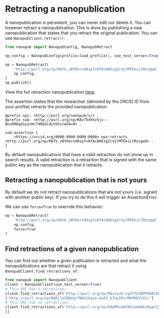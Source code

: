 # Retracting a nanopublication
A nanopublication is persistent, you can never edit nor delete it. You can however retract a nanopublication. This is done by publishing a new nanopublication that states that you retract the original publication. You can use `NanopubClient.retract()`:
```python
from nanopub import NanopubConfig, NanopubRetract

np_config = NanopubConfig(profile=load_profile(), use_test_server=True)

np = NanopubRetract(
	'http://purl.org/np/RAfk_zBYDerxd6ipfv8fAcQHEzgZcVylMTEkiLlMzsgwQ',
    np_config,
)
np.publish()
```
View the full retraction nanopublication [here](http://purl.org/np/RAv75Xhhz5jv--Nnu9RDqIGy2xHr74REGC4vtOSxrwX4c).

The assertion states that the researcher (denoted by the ORCID iD from your profile) retracts the provided nanopublication:
```turtle
@prefix npx: <http://purl.org/nanopub/x/> .
@prefix sub: <http://purl.org/np/RAv75Xhhz5jv--Nnu9RDqIGy2xHr74REGC4vtOSxrwX4c#> .

sub:assertion {
    <https://orcid.org/0000-0000-0000-0000> npx:retracts <http://purl.org/np/RAfk_zBYDerxd6ipfv8fAcQHEzgZcVylMTEkiLlMzsgwQ> .
}
```
By default nanopublications that have a valid retraction do not show up in search results. A valid retraction is a retraction that is signed with the same public key as the nanopublication that it retracts.

## Retracting a nanopublication that is not yours
By default we do not retract nanopublications that are not yours (i.e. signed with another public key). If you try to do this it will trigger an AssertionError.

We can use `force=True` to override this behavior:
```python
np = NanopubRetract(
	'http://purl.org/np/RAfk_zBYDerxd6ipfv8fAcQHEzgZcVylMTEkiLlMzsgwQ',
    np_config,
    force=True
)
```

## Find retractions of a given nanopublication
You can find out whether a given publication is retracted and what the nanopublications are that retract it using `NanopubClient.find_retractions_of`:
```python
from nanopub import NanopubClient
client = NanopubClient(use_test_server=True)
# This URI has 1 retraction:
client.find_retractions_of('http://purl.org/np/RAirauh-vy5f7UJEMTm08C5bh5pnWD-abb-qk3fPYWCzc')
['http://purl.org/np/RADjlGIB8Vqt7NbG1kqzw-4aIV_k7nyIRirMhPKEYVSlc']
# This URI has no retractions
client.find_retractions_of('http://purl.org/np/RAeMfoa6I05zoUmK6sRypCIy3wIpTgS8gkum7vdfOamn8')
[]
```
